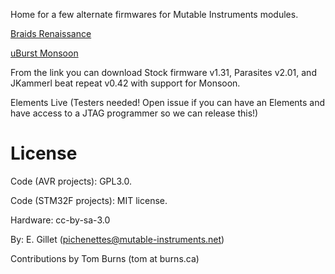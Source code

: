 Home for a few alternate firmwares for Mutable Instruments modules.

[Braids Renaissance](https://burns.ca/eurorack.html)

[uBurst Monsoon](https://github.com/boourns/eurorack/releases/tag/monsoon_firmwares_v1)

From the link you can download Stock firmware v1.31, Parasites v2.01, and JKammerl beat repeat v0.42 with support for Monsoon.

Elements Live (Testers needed!  Open issue if you can have an Elements and have access to a JTAG programmer so we can release this!)

License
=======

Code (AVR projects): GPL3.0.

Code (STM32F projects): MIT license.

Hardware: cc-by-sa-3.0

By: E. Gillet (pichenettes@mutable-instruments.net)

Contributions by Tom Burns (tom at burns.ca)
